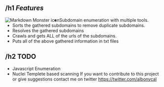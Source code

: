 /h1 *Features*
-------------------------------------------------------------------


<img src="https://i.ibb.co/3Bjgr4c/image.png"
     alt="Markdown Monster icon"
     style="float: left; margin-centert: 9px;" />
- Subdomain enumeration with multiple tools.
- Sorts the gathered subdomains to remove duplicate subdomains.
- Resolves the gathered subdomains
-  Crawls and gets ALL of the urls of the subdomains.
- Puts all of the above gathered information in txt files

/h2 TODO
--------------------------------------------------------------------
- Javascript Enumeration 
- Nuclei Templete based scanning 
If you want to contribute to this project or give suggestions contact me on twitter
 https://twitter.com/albonycal
